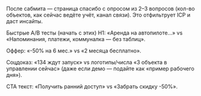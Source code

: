 После сабмита — страница спасибо с опросом из 2–3 вопросов (кол-во объектов, как сейчас ведёте учёт, канал связи). Это отфильтрует ICP и даст инсайты.

Быстрые A/B тесты (начать с этих)
H1: «Аренда на автопилоте…» vs «Напоминания, платежи, коммуналка — без таблиц».

Оффер: «-50% на 6 мес.» vs «2 месяца бесплатно».

Соцдоказ: «134 ждут запуск» vs логотипы/числа «3 объекта в управлении сейчас» (даже если демо — подайте как «пример рабочего дня»).

CTA текст: «Получить ранний доступ» vs «Забрать скидку -50%».

